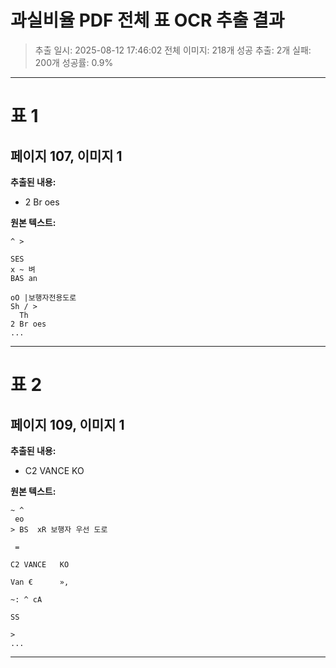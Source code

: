 # 과실비율 PDF 전체 표 OCR 추출 결과

> 추출 일시: 2025-08-12 17:46:02
> 전체 이미지: 218개
> 성공 추출: 2개
> 실패: 200개
> 성공률: 0.9%

---

# 표 1

## 페이지 107, 이미지 1

**추출된 내용:**

- 2 Br oes

**원본 텍스트:**
```
^ >

SES
x ~ 벼
BAS an

oO |보행자전용도로
Sh / >
  Th
2 Br oes
...
```

---

# 표 2

## 페이지 109, 이미지 1

**추출된 내용:**

- C2 VANCE   KO

**원본 텍스트:**
```
~ ^
 eo
> BS  xR 보행자 우선 도로

 =

C2 VANCE   KO

Van €      »,

~: ^ cA

SS

>
...
```

---

